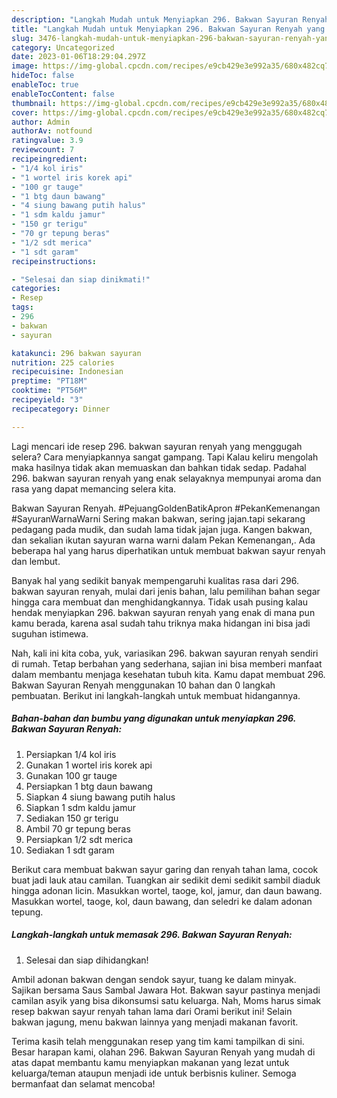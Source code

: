 ```yaml
---
description: "Langkah Mudah untuk Menyiapkan 296. Bakwan Sayuran Renyah yang Menggugah Selera, Buat Buka Puasa Menggugah Selera"
title: "Langkah Mudah untuk Menyiapkan 296. Bakwan Sayuran Renyah yang Menggugah Selera, Buat Buka Puasa Menggugah Selera"
slug: 3476-langkah-mudah-untuk-menyiapkan-296-bakwan-sayuran-renyah-yang-menggugah-selera-buat-buka-puasa-menggugah-selera
category: Uncategorized
date: 2023-01-06T18:29:04.297Z
image: https://img-global.cpcdn.com/recipes/e9cb429e3e992a35/680x482cq70/296-bakwan-sayuran-renyah-foto-resep-utama.jpg
hideToc: false
enableToc: true
enableTocContent: false
thumbnail: https://img-global.cpcdn.com/recipes/e9cb429e3e992a35/680x482cq70/296-bakwan-sayuran-renyah-foto-resep-utama.jpg
cover: https://img-global.cpcdn.com/recipes/e9cb429e3e992a35/680x482cq70/296-bakwan-sayuran-renyah-foto-resep-utama.jpg
author: Admin
authorAv: notfound
ratingvalue: 3.9
reviewcount: 7
recipeingredient:
- "1/4 kol iris"
- "1 wortel iris korek api"
- "100 gr tauge"
- "1 btg daun bawang"
- "4 siung bawang putih halus"
- "1 sdm kaldu jamur"
- "150 gr terigu"
- "70 gr tepung beras"
- "1/2 sdt merica"
- "1 sdt garam"
recipeinstructions:

- "Selesai dan siap dinikmati!"
categories:
- Resep
tags:
- 296
- bakwan
- sayuran

katakunci: 296 bakwan sayuran 
nutrition: 225 calories
recipecuisine: Indonesian
preptime: "PT18M"
cooktime: "PT56M"
recipeyield: "3"
recipecategory: Dinner

---
```



Lagi mencari ide resep 296. bakwan sayuran renyah yang menggugah selera? Cara menyiapkannya sangat gampang. Tapi Kalau keliru mengolah maka hasilnya tidak akan memuaskan dan bahkan tidak sedap. Padahal 296. bakwan sayuran renyah yang enak selayaknya mempunyai aroma dan rasa yang dapat memancing selera kita.


Bakwan Sayuran Renyah. #PejuangGoldenBatikApron #PekanKemenangan #SayuranWarnaWarni Sering makan bakwan, sering jajan.tapi sekarang pedagang pada mudik, dan sudah lama tidak jajan juga. Kangen bakwan, dan sekalian ikutan sayuran warna warni dalam Pekan Kemenangan,. Ada beberapa hal yang harus diperhatikan untuk membuat bakwan sayur renyah dan lembut.

Banyak hal yang sedikit banyak mempengaruhi kualitas rasa dari 296. bakwan sayuran renyah, mulai dari jenis bahan, lalu pemilihan bahan segar hingga cara membuat dan menghidangkannya. Tidak usah pusing kalau hendak menyiapkan 296. bakwan sayuran renyah yang enak di mana pun kamu berada, karena asal sudah tahu triknya maka hidangan ini bisa jadi suguhan istimewa.


Nah, kali ini kita coba, yuk, variasikan 296. bakwan sayuran renyah sendiri di rumah. Tetap berbahan yang sederhana, sajian ini bisa memberi manfaat dalam membantu menjaga kesehatan tubuh kita. Kamu dapat membuat 296. Bakwan Sayuran Renyah menggunakan 10 bahan dan 0 langkah pembuatan. Berikut ini langkah-langkah untuk membuat hidangannya.

<!--inarticleads1-->

##### Bahan-bahan dan bumbu yang digunakan untuk menyiapkan 296. Bakwan Sayuran Renyah:

1. Persiapkan 1/4 kol iris
1. Gunakan 1 wortel iris korek api
1. Gunakan 100 gr tauge
1. Persiapkan 1 btg daun bawang
1. Siapkan 4 siung bawang putih halus
1. Siapkan 1 sdm kaldu jamur
1. Sediakan 150 gr terigu
1. Ambil 70 gr tepung beras
1. Persiapkan 1/2 sdt merica
1. Sediakan 1 sdt garam


Berikut cara membuat bakwan sayur garing dan renyah tahan lama, cocok buat jadi lauk atau camilan. Tuangkan air sedikit demi sedikit sambil diaduk hingga adonan licin. Masukkan wortel, taoge, kol, jamur, dan daun bawang. Masukkan wortel, taoge, kol, daun bawang, dan seledri ke dalam adonan tepung. 

<!--inarticleads2-->

##### Langkah-langkah untuk memasak 296. Bakwan Sayuran Renyah:


1. Selesai dan siap dihidangkan!

Ambil adonan bakwan dengan sendok sayur, tuang ke dalam minyak. Sajikan bersama Saus Sambal Jawara Hot. Bakwan sayur pastinya menjadi camilan asyik yang bisa dikonsumsi satu keluarga. Nah, Moms harus simak resep bakwan sayur renyah tahan lama dari Orami berikut ini! Selain bakwan jagung, menu bakwan lainnya yang menjadi makanan favorit. 

Terima kasih telah menggunakan resep yang tim kami tampilkan di sini. Besar harapan kami, olahan 296. Bakwan Sayuran Renyah yang mudah di atas dapat membantu kamu menyiapkan makanan yang lezat untuk keluarga/teman ataupun menjadi ide untuk berbisnis kuliner. Semoga bermanfaat dan selamat mencoba!
